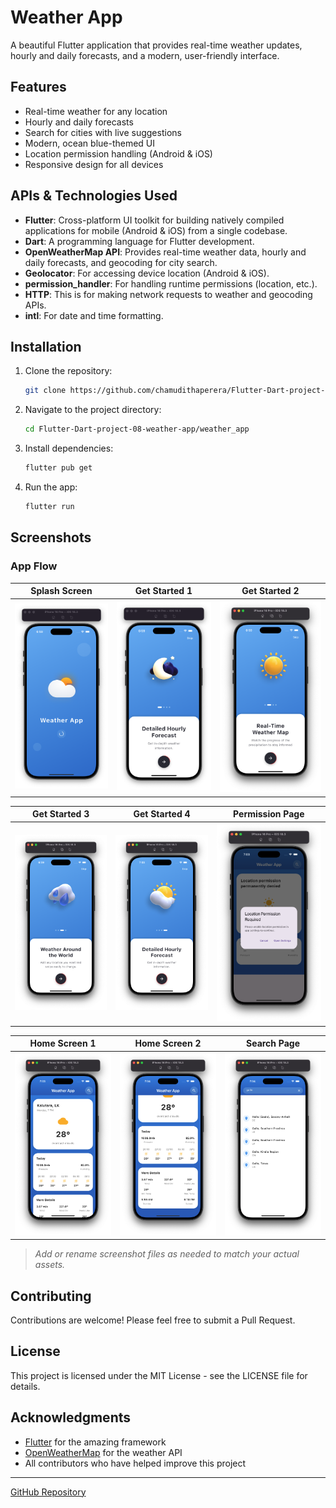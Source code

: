 # Weather App

A beautiful Flutter application that provides real-time weather updates, hourly and daily forecasts, and a modern, user-friendly interface.

## Features

- Real-time weather for any location
- Hourly and daily forecasts
- Search for cities with live suggestions
- Modern, ocean blue-themed UI
- Location permission handling (Android & iOS)
- Responsive design for all devices

## APIs & Technologies Used

- **Flutter**: Cross-platform UI toolkit for building natively compiled applications for mobile (Android & iOS) from a single codebase.
- **Dart**: A programming language for Flutter development.
- **OpenWeatherMap API**: Provides real-time weather data, hourly and daily forecasts, and geocoding for city search.
- **Geolocator**: For accessing device location (Android & iOS).
- **permission_handler**: For handling runtime permissions (location, etc.).
- **HTTP**: This is for making network requests to weather and geocoding APIs.
- **intl**: For date and time formatting.

## Installation

1. Clone the repository:
   ```bash
   git clone https://github.com/chamudithaperera/Flutter-Dart-project-08-weather-app.git
   ```
2. Navigate to the project directory:
   ```bash
   cd Flutter-Dart-project-08-weather-app/weather_app
   ```

3. Install dependencies:
   ```bash
   flutter pub get
   ```

4. Run the app:
   ```bash
   flutter run
   ```

## Screenshots

### App Flow

| Splash Screen | Get Started 1 | Get Started 2 |
|--------------|---------------|---------------|
| ![Splash Screen](weather_app/assets/screen%20shots/splash_screen.png) | ![Get Started 1](weather_app/assets/screen%20shots/get_started_1.png) | ![Get Started 2](weather_app/assets/screen%20shots/get_started_2.png) |

| Get Started 3 | Get Started 4 | Permission Page |
|---------------|---------------|----------------|
| ![Get Started 3](weather_app/assets/screen%20shots/get_started_3.png) | ![Get Started 4](weather_app/assets/screen%20shots/get_started_4.png) | ![Permission Page](weather_app/assets/screen%20shots/permission_page.png) |

| Home Screen 1 | Home Screen 2 | Search Page |
|---------------|---------------|-------------|
| ![Home Screen 1](weather_app/assets/screen%20shots/home_screen_1.png) | ![Home Screen 2](weather_app/assets/screen%20shots/home_screen_2.png) | ![Search Page](weather_app/assets/screen%20shots/search_page.png) |

> _Add or rename screenshot files as needed to match your actual assets._

## Contributing

Contributions are welcome! Please feel free to submit a Pull Request.

## License

This project is licensed under the MIT License - see the LICENSE file for details.

## Acknowledgments

- [Flutter](https://flutter.dev/) for the amazing framework
- [OpenWeatherMap](https://openweathermap.org/) for the weather API
- All contributors who have helped improve this project

---

[GitHub Repository](https://github.com/chamudithaperera/Flutter-Dart-project-08-weather-app.git)

